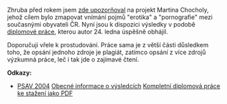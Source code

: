 <!-- dcterms:identifier = riderweblog#193 -->
<!-- dcterms:title = Podívám se a vidím - jak Češi vnímají pornografii? -->
<!-- dcterms:abstract = Zhruba před rokem jsem zde upozorňoval na projekt Martina Chocholy, jehož cílem bylo zmapovat vnímání pojmů "erotika" a "pornografie" mezi současnými obyvateli ČR. Nyní jsou k dispozici výsledky. -->
<!-- np9:categoryId = 2 -->
<!-- x4w:category = Lidé a jiná zvěř -->
<!-- np9:authorId = 1 -->
<!-- np9:authorEmail = michal.valasek@altairis.cz -->
<!-- dcterms:creator = Michal Altair Valášek -->
<!-- dcterms:created = 2005-01-26T01:38:31.663+01:00 -->
<!-- dcterms:dateAccepted = 2005-01-26T01:38:31.663+01:00 -->

Zhruba před rokem jsem [zde upozorňoval](/entry/article-20040224.aspx#135011) na projekt Martina Chocholy, jehož cílem bylo zmapovat vnímání pojmů "erotika" a "pornografie" mezi současnými obyvateli ČR. Nyní jsou k dispozici výsledky v podobě [diplomové práce](http://diplomka.chochola.net), kterou autor 24. ledna úspěšně obhájil.

Doporučuji vřele k prostudování. Práce sama je z větší části důsledkem toho, že opsání jednoho zdroje je plagiát, zatímco opsání z více zdrojů výzkumná práce, leč i tak jde o zajímavé čtení.

**Odkazy:**

*   [PSAV 2004](http://psav.chochola.net/) [Obecné informace o výsledcích](http://diplomka.chochola.net) [Kompletní diplomová práce ke stažení jako PDF](http://diplomka.chochola.net/dp/diplomova_prace.pdf)